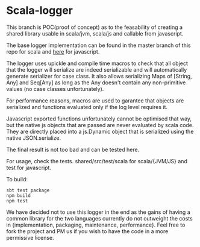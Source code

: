 # Scala-logger

This branch is POC(proof of concept) as to the feasability of creating a shared library usable in scala/jvm, scala/js and callable from javascript.

The base logger implementation can be found in the master branch of this repo for scala and [here](https://github.com/sagacify/logger) for javascript.

The logger uses upickle and compile time macros to check that all object that the logger will serialize are indeed serializable and will automatically generate serializer for case class. It also allows serializing Maps of [String, Any] and Seq[Any] as long as the Any doesn't contain any non-primitive values (no case classes unfortunately).

For performance reasons, macros are used to garantee that objects are serialized and functions evaluated only if the log level requires it.

Javascript exported functions unfortunately cannot be optimised that way, but the native js objects that are passed are never evaluated by scala code. They are directly placed into a js.Dynamic object that is serialized using the native JSON.serialize.

The final result is not too bad and can be tested here.

For usage, check the tests. shared/src/test/scala for scala/{JVM/JS} and test for javascript.

To build:
```
sbt test package
npm build
npm test
```
We have decided not to use this logger in the end as the gains of having a common library for the two languages currently do not outweight the costs in {implementation, packaging, maintenance, performance}.
Feel free to fork the project and PM us if you wish to have the code in a more permissive license.
